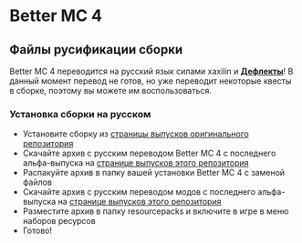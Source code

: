 # Better MC 4

## Файлы русификации сборки

Better MC 4 переводится на русский язык силами xaxilin и [**Дефлекты**](https://github.com/RushanM)! В данный момент перевод не готов, но уже переводит некоторые квесты в сборке, поэтому вы можете им воспользоваться.

### Установка сборки на русском

* Установите сборку из [страницы выпусков оригинального репозитория](https://github.com/ThePansmith/Monifactory/releases/)
* Скачайте архив с русским переводом Better MC 4 с последнего альфа-выпуска на [странице выпусков этого репозитория](https://github.com/RushanM/Minecraft-Mods-Russian-Translation/releases)
* Распакуйте архив в папку вашей установки Better MC 4 с заменой файлов
* Скачайте архив с русским переводом модов с последнего альфа-выпуска на [странице выпусков этого репозитория](https://github.com/RushanM/Minecraft-Mods-Russian-Translation/releases)
* Разместите архив в папку resourcepacks и включите в игре в меню наборов ресурсов
* Готово!
